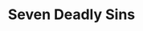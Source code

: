 ---
layout: lecteur.njk
tags : nnt

title : Seven Deadly Sins
episode : 9
saison : 4
iframe : https://streamtape.com/e/3prd4lPQwVtd7RR/

cc :  VostFr
---